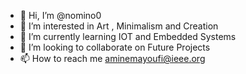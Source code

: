 - 👋 Hi, I’m @nomino0
- 👀 I’m interested in Art , Minimalism and Creation
- 🌱 I’m currently learning IOT and Embedded Systems 
- 💞️ I’m looking to collaborate on Future Projects 
- 📫 How to reach me aminemayoufi@ieee.org 

<!---
nomino0/nomino0 is a ✨ special ✨ repository because its `README.md` (this file) appears on your GitHub profile.
You can click the Preview link to take a look at your changes.
--->

